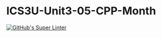 # ICS3U-Unit3-05-CPP-Month

[![GitHub's Super Linter](https://github.com/matthew-meech/ICS3U-Unit3-05-CPP-Month/workflows/GitHub's%20Super%20Linter/badge.svg)](https://github.com/matthew-meech/ICS3U-Unit3-05-CPP-Month/actions)
